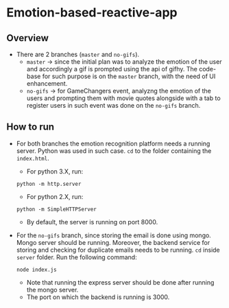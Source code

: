 # Emotion-based-reactive-app

## Overview

- There are 2 branches (`master` and `no-gifs`).
    - `master` &rarr; since the initial plan was to analyze the emotion of the user and accordingly a gif is prompted using the api of gifhy. The code-base for such purpose is on the `master` branch, with the need of UI enhancement.
    - `no-gifs` &rarr; for GameChangers event, analyzng the emotion of the users and prompting them with movie quotes alongside with a tab to register users in such event was done on the `no-gifs` branch.


## How to run

- For both branches the emotion recognition platform needs a running server. Python was used in such case. `cd` to the folder containing the `index.html`.

    - For python 3.X, run:
    ```
    python -m http.server
    ```

    - For python 2.X, run:
    ```
    python -m SimpleHTTPServer
    ```

    - By default, the server is running on port 8000.

- For the `no-gifs` branch, since storing the email is done using mongo. Mongo server should be running. Moreover, the backend service for storing and checking for duplicate emails needs to be running. `cd` inside `server` folder. Run the following command:

    ```
    node index.js
    ```

    - Note that running the express server should be done after running the mongo server.
    - The port on which the backend is running is 3000.
